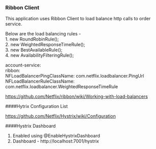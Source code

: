 ### Ribbon Client
This application uses Ribbon Client to load balance http calls to order service.

Below are the load balancing rules -<br> 
       1.  new RoundRobinRule();<br>
       2.  new WeightedResponseTimeRule();<br>
       3.  new BestAvailableRule();<br>
       4.  new AvailabilityFilteringRule();<br>
       
account-service:<br/>
 ribbon: <br/>
   NFLoadBalancerPingClassName: com.netflix.loadbalancer.PingUrl<br/>
   NFLoadBalancerRuleClassName: com.netflix.loadbalancer.WeightedResponseTimeRule<br/>
   
https://github.com/Netflix/ribbon/wiki/Working-with-load-balancers

####Hytrix Configuration List

https://github.com/Netflix/Hystrix/wiki/Configuration

####Hystrix Dashboard

1. Enabled using @EnableHystrixDashboard
2. Dashboard - http://localhost:7001/hystrix

